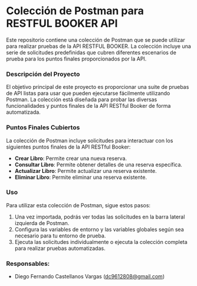 # Colección de Postman para RESTFUL BOOKER API

Este repositorio contiene una colección de Postman que se puede utilizar para realizar pruebas de la API RESTFUL BOOKER. La colección incluye una serie de solicitudes predefinidas que cubren diferentes escenarios de prueba para los puntos finales proporcionados por la API.

### Descripción del Proyecto

El objetivo principal de este proyecto es proporcionar una suite de pruebas de API listas para usar que pueden ejecutarse fácilmente utilizando Postman. La colección está diseñada para probar las diversas funcionalidades y puntos finales de la API RESTful Booker de forma automatizada.

### Puntos Finales Cubiertos

La colección de Postman incluye solicitudes para interactuar con los siguientes puntos finales de la API RESTful Booker:

- **Crear Libro**: Permite crear una nueva reserva.
- **Consultar Libro**: Permite obtener detalles de una reserva específica.
- **Actualizar Libro**: Permite actualizar una reserva existente.
- **Eliminar Libro**: Permite eliminar una reserva existente.

### Uso

Para utilizar esta colección de Postman, sigue estos pasos:

1. Una vez importada, podrás ver todas las solicitudes en la barra lateral izquierda de Postman.
2. Configura las variables de entorno y las variables globales según sea necesario para tu entorno de prueba.
3. Ejecuta las solicitudes individualmente o ejecuta la colección completa para realizar pruebas automatizadas.




### Responsables:

- Diego Fernando Castellanos Vargas (dc9612808@gmail.com)
